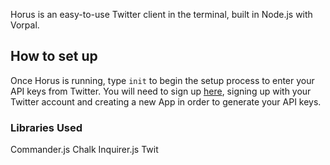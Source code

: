 Horus is an easy-to-use Twitter client in the terminal, built in Node.js with Vorpal.


## How to set up

Once Horus is running, type `init` to begin the setup process to enter your API keys from Twitter. You will need to sign up [here](https://developer.twitter.com/en/apps),
signing up with your Twitter account and creating a new App in order to generate your API keys. 

### Libraries Used

Commander.js
Chalk
Inquirer.js
Twit